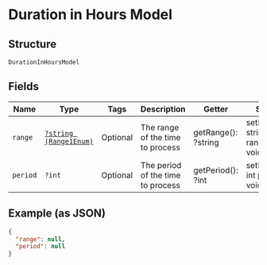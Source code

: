 
# Duration in Hours Model

## Structure

`DurationInHoursModel`

## Fields

| Name | Type | Tags | Description | Getter | Setter |
|  --- | --- | --- | --- | --- | --- |
| `range` | [`?string (Range1Enum)`](../../doc/models/range-1-enum.md) | Optional | The range of the time to process | getRange(): ?string | setRange(?string range): void |
| `period` | `?int` | Optional | The period of the time to process | getPeriod(): ?int | setPeriod(?int period): void |

## Example (as JSON)

```json
{
  "range": null,
  "period": null
}
```


